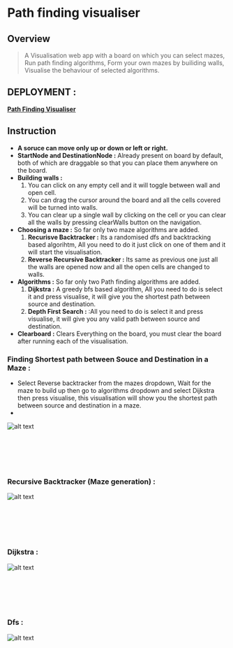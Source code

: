 # Path finding visualiser 
## Overview
> A Visualisation web app with a board on which you can select mazes,<br> 
> Run path finding algorithms, Form your own mazes by builiding walls,<br>
> Visualise the behaviour of selected algorithms.<br>

## DEPLOYMENT :
<a href="https://svsannidhay.github.io/Line_Encoder/" target = "_blank" >**Path Finding Visualiser**</a>

## Instruction 
* **A soruce can move only up or down or left or right.**
* **StartNode and DestinationNode :** Already present on board by default, both of which are draggable so that you can place them anywhere on the board.
* **Building walls :** 
    1. You can click on any empty cell and it will toggle between wall and open cell.
    2. You can drag the cursor around the board and all the cells covered will be turned into walls.
    3. You can clear up a single wall by clicking on the cell or you can clear all the walls by pressing clearWalls button on the navigation.
* **Choosing a maze :** So far only two maze algorithms are added.
    1. **Recurisve Backtracker :** Its a randomised dfs and backtracking based algorihtm, All you need to do it just click on one of them and it will start the visualisation.
    2. **Reverse Recursive Backtracker :** Its same as previous one just all the walls are opened now and all the open cells are changed to walls.
* **Algorithms :** So far only two Path finding algorithms are added.
    1. **Dijkstra :** A greedy bfs based algorithm, All you need to do is select it and press visualise, it will give you the shortest path between source and destination.
    2. **Depth First Search :** :All you need to do is select it and press visualise, it will give you any valid path between source and destination.
* **Clearboard :** Clears Everything on the board, you must clear the board after running each of the visualisation.


### Finding Shortest path between Souce and Destination in a Maze : 
* Select Reverse backtracker from the mazes dropdown, Wait for the maze to build up then go to algorithms dropdown and select Dijkstra then press visualise, this visualisation will show you the shortest path between source and destination in a maze.
* 
![alt text](https://github.com/svsannidhay/path-finding-visualiser/blob/master/Images/sp%20Dijkstra%20in%20a%20maze.png)
<br>
<br>
<br>
<br>
<br>
<br>

### Recursive Backtracker (Maze generation) : 
![alt text](https://github.com/svsannidhay/path-finding-visualiser/blob/master/Images/backtracker.png)
<br>
<br>
<br>
<br>
<br>
<br>

### Dijkstra :
![alt text](https://github.com/svsannidhay/path-finding-visualiser/blob/master/Images/Dijkstra.png)
<br>
<br>
<br>
<br>
<br>
<br>

### Dfs : 
![alt text](https://github.com/svsannidhay/path-finding-visualiser/blob/master/Images/dfs.png)


